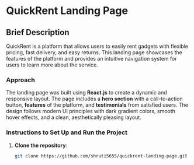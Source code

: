 # QuickRent Landing Page

## Brief Description
QuickRent is a platform that allows users to easily rent gadgets with flexible pricing, fast delivery, and easy returns. This landing page showcases the features of the platform and provides an intuitive navigation system for users to learn more about the service.

### Approach
The landing page was built using **React.js** to create a dynamic and responsive layout. The page includes a **hero section** with a call-to-action button, **features** of the platform, and **testimonials** from satisfied users. The design follows modern UI principles with dark gradient colors, smooth hover effects, and a clean, aesthetically pleasing layout.

### Instructions to Set Up and Run the Project

1. **Clone the repository**:
   ```bash
   git clone https://github.com/shruti5655/quickrent-landing-page.git
